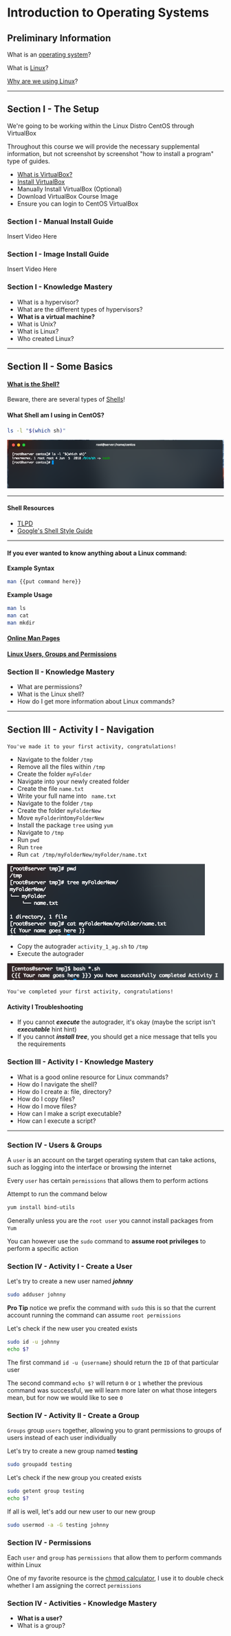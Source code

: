 # Introduction to Operating Systems

## Preliminary Information
What is an [operating system](https://www.wikiwand.com/en/Operating_system)?


What is [Linux](https://www.linux.com/what-is-linux)?

[Why are we using Linux](https://opensourceforu.com/2017/03/reasons-to-use-linux/)?

---

## Section I - The Setup

We're going to be working within the Linux Distro CentOS through VirtualBox

Throughout this course we will provide the necessary supplemental information, 
but not screenshot by screenshot "how to install a program" type of guides.

- [What is VirtualBox?](https://www.wikiwand.com/en/VirtualBox)
- [Install VirtualBox](https://www.virtualbox.org/)
- Manually Install VirtualBox (Optional) 
- Download VirtualBox Course Image 
- Ensure you can login to CentOS VirtualBox 


### Section I - Manual Install Guide

Insert Video Here
    
### Section I - Image Install Guide

Insert Video Here
    
    
### Section I - Knowledge Mastery

- What is a hypervisor?
- What are the different types of hypervisors?
- **What is a virtual machine?**
- What is Unix?
- What is Linux?
- Who created Linux?


---

## Section II - Some Basics

#### [What is the Shell?](http://linuxcommand.org/lc3_lts0010.php)


Beware, there are several types of [Shells](https://www.thegeekdiary.com/unix-linux-what-is-a-shell-what-are-different-shells/)!


#### What Shell am I using in CentOS?

```bash
ls -l "$(which sh)"
```
![Alt text](./resources/ss_which_shell.png?raw=true)

---
#### Shell Resources

- [TLPD](https://www.tldp.org/LDP/Bash-Beginners-Guide/html/Bash-Beginners-Guide.html)
- [Google's Shell Style Guide](https://google.github.io/styleguide/shell.xml)
---
#### If you ever wanted to know anything about a Linux command:

**Example Syntax**
```bash
man {{put command here}}
```
**Example Usage**
```bash
man ls 
man cat
man mkdir
```

#### [Online Man Pages](http://man7.org/linux/man-pages/index.html)

#### [Linux Users, Groups and Permissions](https://www.stackchief.com/tutorials/Linux%20Users,%20Groups,%20and%20Permissions)

### Section II - Knowledge Mastery


- What are permissions?
- What is the Linux shell?
- How do I get more information about Linux commands?

---

## Section III - Activity I - Navigation

``
You've made it to your first activity, congratulations!
``


- Navigate to the folder <code>/tmp</code>
- Remove all the files within <code>/tmp</code>
- Create the folder <code>myFolder</code>
- Navigate into your newly created folder
- Create the file <code>name.txt</code>
- Write your full name into <code> name.txt </code>
- Navigate to the folder <code>/tmp</code>
- Create the folder <code>myFolderNew</code>
- Move <code>myFolder</code>into<code>myFolderNew</code>
- Install the package <code>tree</code> using <code>yum</code>
- Navigate to <code>/tmp</code>
- Run <code>pwd</code> 
- Run <code>tree</code>
- Run <code>cat /tmp/myFolderNew/myFolder/name.txt</code>

![Alt text](./resources/ss_activity_i.png?raw=true)

- Copy the autograder <code>activity_1_ag.sh</code> to <code>/tmp</code>
- Execute the autograder


![Alt text](./resources/ss_activity_i_ag.png?raw=true)

``
You've completed your first activity, congratulations!
``

#### Activity I Troubleshooting

- If you cannot ***execute*** the autograder, it's okay (maybe the script isn't ***executable*** hint hint)
- If you cannot ***install tree***, you should get a nice message that tells you the requirements

### Section III - Activity I - Knowledge Mastery

- What is a good online resource for Linux commands?
- How do I navigate the shell?
- How do I create a: file, directory?
- How do I copy files?
- How do I move files?
- How can I make a script executable?
- How can I execute a script?

---
### Section IV - Users & Groups

A `user` is an account on the target operating system that can take actions, such as logging into
the interface or browsing the internet

Every `user` has certain `permissions` that allows them to perform actions

Attempt to run the command below

```bash
yum install bind-utils
```

Generally unless you are the `root user` you cannot install packages from `Yum`

You can however use the `sudo` command to **assume root privileges** 
to perform a specific action

### Section IV -  Activity I - Create a User
Let's try to create a new user named ***johnny***

```bash
sudo adduser johnny
```

**Pro Tip** notice we prefix the command with `sudo` this is so that the current account
running the command can assume `root permissions` 

Let's check if the new user you created exists

```bash
sudo id -u johnny
echo $?
```

The first command `id -u {username}` should return the `ID` of that particular
user

The second command `echo $?` will return `0` or `1` whether the previous command 
was successful, we will learn more later on what those integers mean, but for now we would
like to see `0`

### Section IV -  Activity II - Create a Group

`Groups` group `users` together, allowing you to grant permissions to groups of users
instead of each user individually

Let's try to create a new group named **testing**

```bash
sudo groupadd testing
``` 

Let's check if the new group you created exists

```bash
sudo getent group testing
echo $?
```

If all is well, let's add our new user to our new group

```bash
sudo usermod -a -G testing johnny
```

### Section IV -  Permissions

Each `user` and `group` has `permissions` that allow them to perform
commands within Linux

One of my favorite resource is the [chmod calculator](https://chmod-calculator.com/), I use it
to double check whether I am assigning the correct `permissions`


### Section IV - Activities - Knowledge Mastery

- **What is a user?**
- What is a group?


